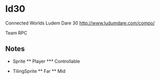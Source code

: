 ld30
====

Connected Worlds Ludem Dare 30 http://www.ludumdare.com/compo/

Team RPC



Notes
-----


* Sprite
** Player
*** Controllable



* TilingSprite
** Far
** Mid

